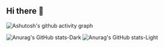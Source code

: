 ## Hi there 👋

![Ashutosh's github activity graph](https://github-readme-activity-graph.vercel.app/graph?username=bpiaple)

![Anurag's GitHub stats-Dark](https://github-readme-stats.vercel.app/api?username=bpiaple&show_icons=true&theme=dark#gh-dark-mode-only)
![Anurag's GitHub stats-Light](https://github-readme-stats.vercel.app/api?username=bpiaple&show_icons=true&theme=default#gh-light-mode-only)
